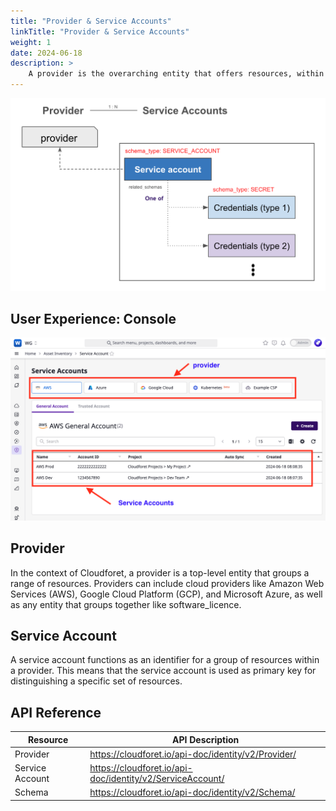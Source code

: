 ```yaml
---
title: "Provider & Service Accounts"
linkTitle: "Provider & Service Accounts"
weight: 1
date: 2024-06-18
description: >
    A provider is the overarching entity that offers resources, within which multiple service accounts exist. These service accounts are used to securely and efficiently access the resources provided by the provider.Concept of Provider and Service Accounts
---
```


![concept](provider_serviceaccounts.png)

## User Experience: Console

![console](provider_example_01.png)

## Provider

In the context of Cloudforet, a provider is a top-level entity that groups a range of resources. Providers can include cloud providers like Amazon Web Services (AWS), Google Cloud Platform (GCP), and Microsoft Azure, as well as any entity that groups together like software_licence.

## Service Account

A service account functions as an identifier for a group of resources within a provider. This means that the service account is used as primary key for distinguishing a specific set of resources.

## API Reference

| Resource        | API Description                                           |
|-----------------|-----------------------------------------------------------|
| Provider        | https://cloudforet.io/api-doc/identity/v2/Provider/       |
| Service Account | https://cloudforet.io/api-doc/identity/v2/ServiceAccount/ |
| Schema          | https://cloudforet.io/api-doc/identity/v2/Schema/         |
